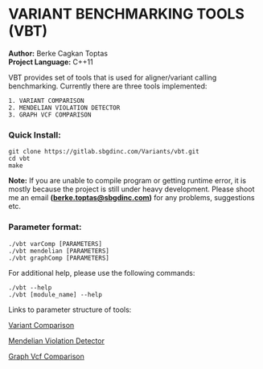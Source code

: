 # VARIANT BENCHMARKING TOOLS (VBT)

**Author:** Berke Cagkan Toptas  
**Project Language:** C++11

VBT provides set of tools that is used for aligner/variant calling benchmarking. Currently there are three tools implemented:

    1. VARIANT COMPARISON
    2. MENDELIAN VIOLATION DETECTOR
    3. GRAPH VCF COMPARISON

### Quick Install:

```
git clone https://gitlab.sbgdinc.com/Variants/vbt.git
cd vbt
make
```

**Note:** If you are unable to compile program or getting runtime error, it is mostly because the project is still under heavy development. Please shoot me an email **(berke.toptas@sbgdinc.com)** for any problems, suggestions etc.

### Parameter format:

```
./vbt varComp [PARAMETERS]
./vbt mendelian [PARAMETERS]
./vbt graphComp [PARAMETERS]
```
For additional help, please use the following commands:

```
./vbt --help
./vbt [module_name] --help
```
Links to parameter structure of tools:

[Variant Comparison](DuoComparison/README.md)

[Mendelian Violation Detector](Mendelian/README.md)

[Graph Vcf Comparison](GraphComparison/README.md)

